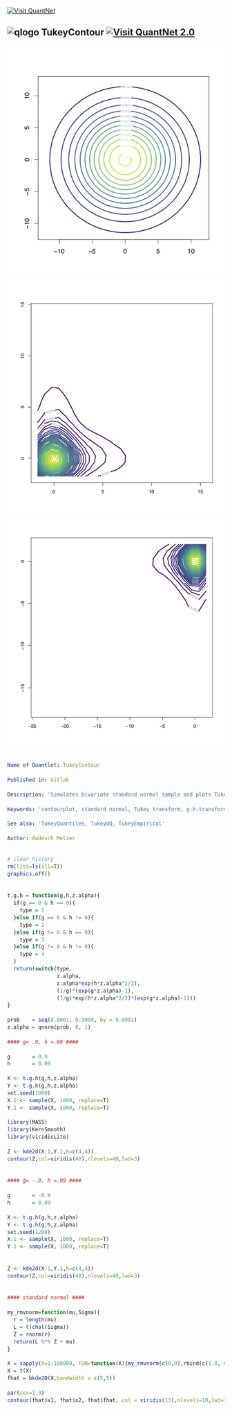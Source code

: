[<img src="https://github.com/QuantLet/Styleguide-and-FAQ/blob/master/pictures/banner.png" width="888" alt="Visit QuantNet">](http://quantlet.de/)

## ![qlogo](http://quantnet.wiwi.hu-berlin.de/graphics/quantlogo.png) **TukeyContour** [<img src="https://github.com/QuantLet/Styleguide-and-FAQ/blob/master/pictures/QN2.png" width="60" alt="Visit QuantNet 2.0">](http://quantlet.de/)



![Picture1](TukeyContour_00.png)
![Picture2](TukeyContour_01.png)
![Picture3](TukeyContour_02.png)


```yaml

Name of Quantlet: TukeyContour

Published in: Gitlab

Description: 'Simulates bivariate standard normal sample and plots Tukey transformations with different g and h as contourplot.'

Keywords: 'contourplot, standard normal, Tukey transform, g-h-transform, transformation'

See also: 'TukeyQuantiles, TukeyQQ, TukeyEmpirical'

Author: Awdesch Melzer
```


```R

# clear history
rm(list=ls(all=T))
graphics.off()


t.g.h = function(g,h,z.alpha){
  if(g == 0 & h == 0){
    type = 1
  }else if(g == 0 & h != 0){
    type = 2
  }else if(g != 0 & h == 0){
    type = 3
  }else if(g != 0 & h != 0){
    type = 4
  }
  return(switch(type,
                z.alpha,
                z.alpha*exp(h*z.alpha^2/2),
                (1/g)*(exp(g*z.alpha)-1),
                (1/g)*exp(h*z.alpha^2/2)*(exp(g*z.alpha)-1)))
}

prob    = seq(0.0001, 0.9999, by = 0.0001)
z.alpha = qnorm(prob, 0, 1)

#### g= .9, h =.09 ####

g       = 0.9
h       = 0.09

X <- t.g.h(g,h,z.alpha)
Y <- t.g.h(g,h,z.alpha)
set.seed(1000)
X.1 <- sample(X, 1000, replace=T)
Y.1 <- sample(X, 1000, replace=T)

library(MASS)
library(KernSmooth)
library(viridisLite)

Z <- kde2d(X.1,Y.1,h=c(4,4))
contour(Z,col=viridis(40),nlevels=40,lwd=3)


#### g= -.9, h =.09 ####

g       = -0.9
h       = 0.09

X <- t.g.h(g,h,z.alpha)
Y <- t.g.h(g,h,z.alpha)
set.seed(1200)
X.1 <- sample(X, 1000, replace=T)
Y.1 <- sample(X, 1000, replace=T)


Z <- kde2d(X.1,Y.1,h=c(4,4))
contour(Z,col=viridis(40),nlevels=40,lwd=3)


#### standard normal ####

my_rmvnorm=function(mu,Sigma){
  r = length(mu)
  L = t(chol(Sigma)) 
  Z = rnorm(r)
  return(L %*% Z + mu)
}

X = sapply(X=1:100000, FUN=function(X){my_rmvnorm(c(0,0),rbind(c(1.0, 0),c(0,1.0)))},simplify=T)
X = t(X)
fhat = bkde2D(X,bandwidth = c(5,5))

par(cex=1.3)
contour(fhat$x1, fhat$x2, fhat$fhat, col = viridis(13),nlevels=10,lwd=3)
```
